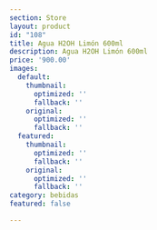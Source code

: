```yaml
---
section: Store
layout: product
id: "108"
title: Agua H2OH Limón 600ml
description: Agua H2OH Limón 600ml
price: '900.00'
images:
  default:
    thumbnail:
      optimized: ''
      fallback: ''
    original:
      optimized: ''
      fallback: ''
  featured:
    thumbnail:
      optimized: ''
      fallback: ''
    original:
      optimized: ''
      fallback: ''
category: bebidas
featured: false

---
```

